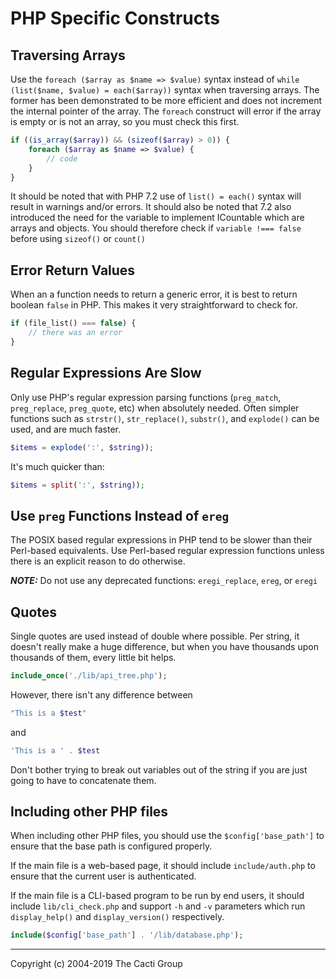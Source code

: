 # PHP Specific Constructs

## Traversing Arrays

Use the ```foreach ($array as $name => $value)``` syntax instead of ```while
(list($name, $value) = each($array))``` syntax when traversing arrays. The
former has been demonstrated to be more efficient and does not increment the
internal pointer of the array. The `foreach` construct will error if the array
is empty or is not an array, so you must check this first.

```php
if ((is_array($array)) && (sizeof($array) > 0)) {
    foreach ($array as $name => $value) {
        // code
    }
}
```

It should be noted that with PHP 7.2 use of `list() = each()` syntax will result
in warnings and/or errors.  It should also be noted that 7.2 also introduced the
need for the variable to implement ICountable which are arrays and objects.  You
should therefore check if `variable !=== false` before using `sizeof()` or
`count()`

## Error Return Values

When an a function needs to return a generic error, it is best to return boolean
`false` in PHP. This makes it very straightforward to check for.

```php
if (file_list() === false) {
    // there was an error
}
```

## Regular Expressions Are Slow

Only use PHP's regular expression parsing functions (`preg_match`,
`preg_replace`, `preg_quote`, etc) when absolutely needed. Often simpler
functions such as `strstr()`, `str_replace()`, `substr()`, and `explode()` can
be used, and are much faster.

```php
$items = explode(':', $string));
```

It's much quicker than:

```php
$items = split(':', $string));
```

## Use `preg` Functions Instead of `ereg`

The POSIX based regular expressions in PHP tend to be slower than their
Perl-based equivalents. Use Perl-based regular expression functions unless there
is an explicit reason to do otherwise.

***NOTE:*** Do not use any deprecated functions: `eregi_replace`, `ereg`, or
`eregi`

## Quotes

Single quotes are used instead of double where possible. Per string, it doesn't
really make a huge difference, but when you have thousands upon thousands of
them, every little bit helps.

```php
include_once('./lib/api_tree.php');
```

However, there isn't any difference between

```php
"This is a $test"
```

and

```php
'This is a ' . $test
```

Don't bother trying to break out variables out of the string if you are just
going to have to concatenate them.

## Including other PHP files

When including other PHP files, you should use the `$config['base_path']` to
ensure that the base path is configured properly.

If the main file is a web-based page, it should include `include/auth.php` to
ensure that the current user is authenticated.

If the main file is a CLI-based program to be run by end users, it should
include `lib/cli_check.php` and support `-h` and `-v` parameters which run
`display_help()` and `display_version()` respectively.

```php
include($config['base_path'] . '/lib/database.php');
```

---
Copyright (c) 2004-2019 The Cacti Group
